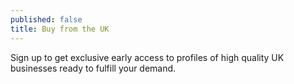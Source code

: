 ```yaml
---
published: false
title: Buy from the UK
---
```

Sign up to get exclusive early access to profiles of high quality UK businesses ready to fulfill your demand.
